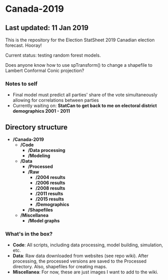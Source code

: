 # Canada-2019
## Last updated: 11 Jan 2019
This is the repository for the Election StatSheet 2019 Canadian election forecast. Hooray!

Current status: testing random forest models.

Does anyone know how to use spTransform() to change a shapefile to Lambert Conformal Conic projection?

### Notes to self ###
- Final model must predict all parties' share of the vote simultaneously allowing for correlations between parties
- Currently waiting on: **StatCan to get back to me on electoral district demographics 2001 - 2011**

## Directory structure
- **/Canada-2019**
  - **/Code**
    - **/Data processing**
    - **/Modeling**
  - **/Data**
    - **/Processed**
    - **/Raw**
      - **/2004 results**
      - **/2006 results**
      - **/2008 results**
      - **/2011 results**
      - **/2015 results**
      - **/Demographics**
    - **/Shapefiles**
  - **/Miscellanea**
    - **/Model graphs**

### What's in the box?
- **Code**: All scripts, including data processing, model building, simulation, etc.
- **Data**: Raw data downloaded from websites (see repo wiki). After processing, the processed versions are saved to the Processed directory. Also, shapefiles for creating maps.
- **Miscellanea**: For now, these are just images I want to add to the wiki.

